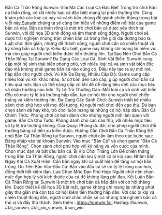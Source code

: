 Bắn Cá Thần Rồng Sunwin: Giải Mã Các Loại Cá Đặc Biệt
Trong trò chơi Bắn cá thần rồng, có rất nhiều loài cá đặc biệt mang lại phần thưởng lớn. Cùng khám phá các loài cá này và cách bắn chúng để giành chiến thắng.trong bài viết này,[Sunwin](https://sunwin.fail) chúng ta sẽ cùng tìm hiểu về những điểm nổi bật của game bắn cá này.
Bắn cá thần rồng là một trò chơi bắn cá được yêu thích tại Sunwin, với đồ họa 3D sinh động và âm thanh sống động. Người chơi sẽ được trải nghiệm những trận chiến bắn cá trong thế giới đại dương bao la. Luật chơi đơn giản, nhưng để thành công, người chơi cần có chiến thuật và kỹ năng bắn cá hợp lý. Điều đặc biệt, game này không chỉ mang lại niềm vui mà còn giúp người chơi kiếm được tiền thưởng lớn.
Tại Sao Nên Chơi Bắn Cá Thần Rồng Tại Sunwin?
Đa Dạng Các Loại Cá, Sinh Vật Biển: Sunwin cung cấp một hệ sinh thái biển phong phú, với nhiều loài cá và sinh vật biển độc đáo mà không phải game bắn cá nào cũng có. Điều này tạo ra sự mới mẻ, hấp dẫn cho người chơi.
Vũ Khí Đa Dạng, Nhiều Cấp Độ: Game cung cấp nhiều loại vũ khí khác nhau, từ cơ bản đến cao cấp, giúp người chơi bắn cá hiệu quả hơn. Bạn có thể nâng cấp vũ khí để dễ dàng tiêu diệt các mục tiêu và nhận thưởng cao hơn.
Tỷ Lệ Trả Thưởng Cao: Mỗi loài cá và sinh vật biển đều có mức tỷ lệ trả thưởng hấp dẫn, tạo cơ hội lớn cho người chơi chiến thắng và kiếm thưởng lớn.
Đa Dạng Các Sảnh Chơi: Sunwin thiết kế nhiều sảnh chơi phù hợp với mọi đối tượng, từ người mới chơi đến cao thủ. Dù bạn chọn sảnh dễ hay khó, trò chơi luôn mang lại những cơ hội hấp dẫn.
Bắn Cá Chính Thức: Phòng chơi cơ bản dành cho những người mới làm quen với game.
Bắn Cá Chu Tước: Phòng dành cho các cao thủ, với nhiều mục tiêu và tỷ lệ trả thưởng khủng.
Cua Quay: Phòng ưu đãi, cho phép người chơi đổi thưởng bằng số tiền xu kiếm được.
Hướng Dẫn Chơi Bắn Cá Thần Rồng
Để chơi Bắn Cá Thần Rồng tại Sunwin, người chơi cần làm theo các bước sau:
Đăng nhập vào tài khoản Sunwin.
Vào mục "Bắn Cá" và chọn game "Bắn Cá Thần Rồng".
Chọn sảnh chơi phù hợp với kỹ năng và vốn cược của mình.
Chọn mức đạn và bắt đầu bắn cá.
Bí Kíp Chơi Thắng Lớn
Để chiến thắng trong Bắn Cá Thần Rồng, người chơi cần lưu ý một số bí kíp sau:
Nhắm Bắn Ngay Khi Cá Xuất Hiện: Cần bắn ngay khi cá xuất hiện để tăng cơ hội bắn trúng.
Ưu Tiên Bắn Vào Đầu Cá: Bắn vào đầu cá sẽ có tỷ lệ trúng cao hơn, đồng thời tiết kiệm đạn.
Lựa Chọn Mức Đạn Phù Hợp: Người chơi nên chọn mức đạn hợp lý với kích thước của cá để không lãng phí đạn.
Kết Luận
Bắn Cá Thần Rồng tại Sunwin là một trò chơi bắn cá hấp dẫn với cơ hội thắng lớn. Được thiết kế đồ họa 3D bắt mắt, game không chỉ mang lại những phút giây thư giãn mà còn tạo cơ hội kiếm tiền thưởng hấp dẫn. Với các bí kíp và chiến thuật đúng đắn, người chơi chắc chắn sẽ có những trải nghiệm bắn cá thú vị và đầy thử thách.
Xem thêm : https://sunwin.fail
Hastag: #sunwin, #tải_sunwin, #tài_xỉu_sunwin, #sun_win
